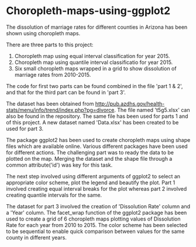 # Choropleth-maps-using-ggplot2
The dissolution of marriage rates for different counties in Arizona has been shown using choropleth maps. 

There are three parts to this project:

1. Choropleth map using equal interval classification for year 2015.
2. Choropleth map using quantile interval classificatio for year 2015.
3. Six small choropleth maps wrapped in a grid to show dissolution of marriage rates from 2010-2015.

The code for first two parts can be found combined in the file 'part 1 & 2', and that for the third part can be found in 'part 3'. 

The dataset has been obtained from http://pub.azdhs.gov/health-stats/menu/info/trend/index.php?pg=divorce. The file named 't5g5.xlsx'
can also be found in the repository. The same file has been used for parts 1 and of this project. A new dataset named 'Data.xlsx' has
been created to be used for part 3. 

The package ggplot2 has been used to create choropleth maps using shape files which are available online. Various different packages
have been used for different actions. The challenging part was to ready the data to be plotted on the map. Merging the dataset and the
shape file through a common attribute('id') was key for this task. 

The next step involved using different arguments of ggplot2 to select an appropriate color scheme, plot the legend and beautify the plot. 
Part 1 involved creating equal interval breaks for the plot whereas part 2 involved creating quantile intervals for the same. 

The dataset for part 3 involved the creation of 'Dissolution Rate' column and a 'Year' column. The facet_wrap function of the ggplot2 
package has been used to create a grid of 6 choropleth maps plotting values of Dissolution Rate for each year from 2010 to 2015. The color
scheme has been selected to be sequential to enable quick comparison between values for the same county in different years. 
